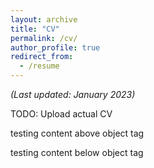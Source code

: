 ```yaml
---
layout: archive
title: "CV"
permalink: /cv/
author_profile: true
redirect_from:
  - /resume
---
```


*(Last updated: January 2023)*

TODO: Upload actual CV

testing content above object tag

<object data="../files/Sample CV file.pdf" width="1000" height="1000" type='application/pdf'></object>

testing content below object tag
